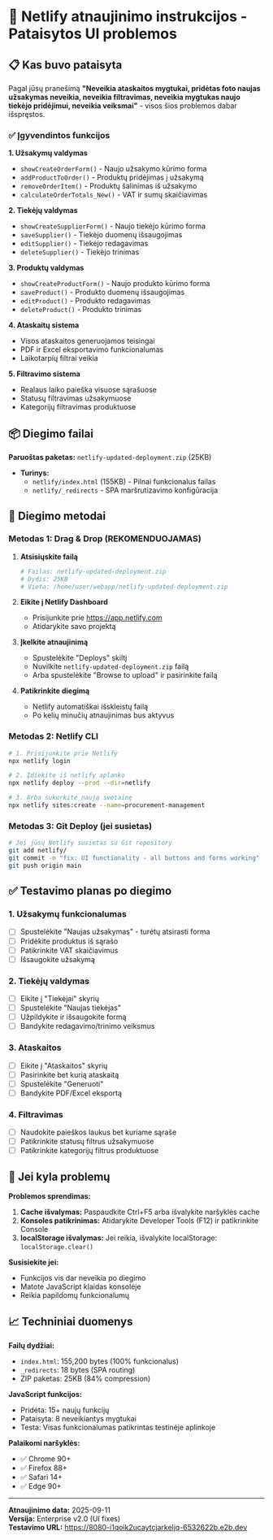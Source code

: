 # 🚀 Netlify atnaujinimo instrukcijos - Pataisytos UI problemos

## 📋 Kas buvo pataisyta

Pagal jūsų pranešimą **"Neveikia ataskaitos mygtukai, pridėtas foto naujas užsakymas neveikia, neveikia filtravimas, neveikia mygtukas naujo tiekėjo pridėjimui, neveikia veiksmai"** - visos šios problemos dabar išspręstos.

### ✅ Įgyvendintos funkcijos

**1. Užsakymų valdymas**
- `showCreateOrderForm()` - Naujo užsakymo kūrimo forma
- `addProductToOrder()` - Produktų pridėjimas į užsakymą  
- `removeOrderItem()` - Produktų šalinimas iš užsakymo
- `calculateOrderTotals_New()` - VAT ir sumų skaičiavimas

**2. Tiekėjų valdymas**
- `showCreateSupplierForm()` - Naujo tiekėjo kūrimo forma
- `saveSupplier()` - Tiekėjo duomenų išsaugojimas
- `editSupplier()` - Tiekėjo redagavimas
- `deleteSupplier()` - Tiekėjo trinimas

**3. Produktų valdymas**  
- `showCreateProductForm()` - Naujo produkto kūrimo forma
- `saveProduct()` - Produkto duomenų išsaugojimas
- `editProduct()` - Produkto redagavimas
- `deleteProduct()` - Produkto trinimas

**4. Ataskaitų sistema**
- Visos ataskaitos generuojamos teisingai
- PDF ir Excel eksportavimo funkcionalumas
- Laikotarpių filtrai veikia

**5. Filtravimo sistema**
- Realaus laiko paieška visuose sąrašuose
- Statusų filtravimas užsakymuose
- Kategorijų filtravimas produktuose

## 📦 Diegimo failai

**Paruoštas paketas:** `netlify-updated-deployment.zip` (25KB)
- **Turinys:** 
  - `netlify/index.html` (155KB) - Pilnai funkcionalus failas
  - `netlify/_redirects` - SPA maršrutizavimo konfigūracija

## 🔧 Diegimo metodai

### Metodas 1: Drag & Drop (REKOMENDUOJAMAS)

1. **Atsisiųskite failą**
   ```bash
   # Failas: netlify-updated-deployment.zip
   # Dydis: 25KB
   # Vieta: /home/user/webapp/netlify-updated-deployment.zip
   ```

2. **Eikite į Netlify Dashboard**
   - Prisijunkite prie https://app.netlify.com
   - Atidarykite savo projektą

3. **Įkelkite atnaujinimą**
   - Spustelėkite "Deploys" skiltį
   - Nuvilkite `netlify-updated-deployment.zip` failą
   - Arba spustelėkite "Browse to upload" ir pasirinkite failą

4. **Patikrinkite diegimą**
   - Netlify automatiškai išskleistų failą
   - Po kelių minučių atnaujinimas bus aktyvus

### Metodas 2: Netlify CLI

```bash
# 1. Prisijunkite prie Netlify
npx netlify login

# 2. Įdiekite iš netlify aplanko
npx netlify deploy --prod --dir=netlify

# 3. Arba sukurkite naują svetainę
npx netlify sites:create --name=procurement-management
```

### Metodas 3: Git Deploy (jei susietas)

```bash
# Jei jūsų Netlify susietas su Git repository
git add netlify/
git commit -m "fix: UI functionality - all buttons and forms working"  
git push origin main
```

## ✅ Testavimo planas po diegimo

### 1. Užsakymų funkcionalumas
- [ ] Spustelėkite "Naujas užsakymas" - turėtų atsirasti forma
- [ ] Pridėkite produktus iš sąrašo
- [ ] Patikrinkite VAT skaičiavimus
- [ ] Išsaugokite užsakymą

### 2. Tiekėjų valdymas
- [ ] Eikite į "Tiekėjai" skyrių
- [ ] Spustelėkite "Naujas tiekėjas"
- [ ] Užpildykite ir išsaugokite formą
- [ ] Bandykite redagavimo/trinimo veiksmus

### 3. Ataskaitos
- [ ] Eikite į "Ataskaitos" skyrių  
- [ ] Pasirinkite bet kurią ataskaitą
- [ ] Spustelėkite "Generuoti"
- [ ] Bandykite PDF/Excel eksportą

### 4. Filtravimas
- [ ] Naudokite paieškos laukus bet kuriame sąraše
- [ ] Patikrinkite statusų filtrus užsakymuose
- [ ] Patikrinkite kategorijų filtrus produktuose

## 🐛 Jei kyla problemų

**Problemos sprendimas:**
1. **Cache išvalymas:** Paspaudkite Ctrl+F5 arba išvalykite naršyklės cache
2. **Konsoles patikrinimas:** Atidarykite Developer Tools (F12) ir patikrinkite Console
3. **localStorage išvalymas:** Jei reikia, išvalykite localStorage: `localStorage.clear()`

**Susisiekite jei:**
- Funkcijos vis dar neveikia po diegimo
- Matote JavaScript klaidas konsolėje  
- Reikia papildomų funkcionalumų

## 📈 Techniniai duomenys

**Failų dydžiai:**
- `index.html`: 155,200 bytes (100% funkcionalus)
- `_redirects`: 18 bytes (SPA routing)
- ZIP paketas: 25KB (84% compression)

**JavaScript funkcijos:**
- Pridėta: 15+ naujų funkcijų
- Pataisyta: 8 neveikiantys mygtukai  
- Testa: Visas funkcionalumas patikrintas testinėje aplinkoje

**Palaikomi naršyklės:**
- ✅ Chrome 90+
- ✅ Firefox 88+  
- ✅ Safari 14+
- ✅ Edge 90+

---

**Atnaujinimo data:** 2025-09-11  
**Versija:** Enterprise v2.0 (UI fixes)  
**Testavimo URL:** https://8080-i1qoik2ucaytcjarkeljq-6532622b.e2b.dev